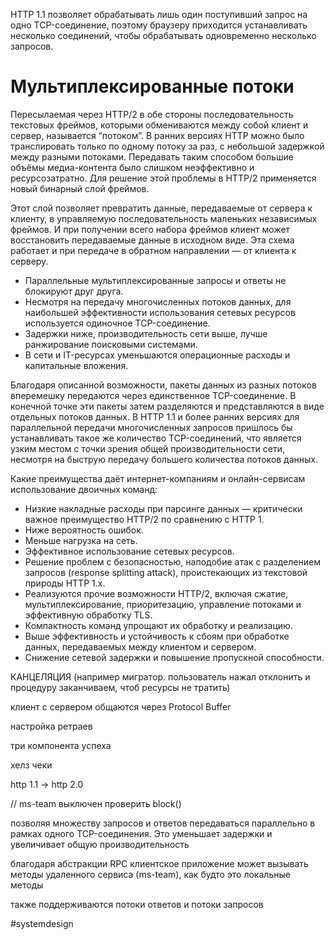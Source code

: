 HTTP 1.1 позволяет обрабатывать лишь один поступивший запрос на одно TCP-соединение, поэтому браузеру приходится устанавливать несколько соединений, чтобы обрабатывать одновременно несколько запросов.
# Мультиплексированные потоки

Пересылаемая через HTTP/2 в обе стороны последовательность текстовых фреймов, которыми обмениваются между собой клиент и сервер, называется “потоком”. В ранних версиях HTTP можно было транслировать только по одному потоку за раз, с небольшой задержкой между разными потоками. Передавать таким способом большие объёмы медиа-контента было слишком неэффективно и ресурсозатратно. Для решение этой проблемы в HTTP/2 применяется новый бинарный слой фреймов.

Этот слой позволяет превратить данные, передаваемые от сервера к клиенту, в управляемую последовательность маленьких независимых фреймов. И при получении всего набора фреймов клиент может восстановить передаваемые данные в исходном виде. Эта схема работает и при передаче в обратном направлении — от клиента к серверу.


- Параллельные мультиплексированные запросы и ответы не блокируют друг друга.
- Несмотря на передачу многочисленных потоков данных, для наибольшей эффективности использования сетевых ресурсов используется одиночное TCP-соединение.
- Задержки ниже, производительность сети выше, лучше ранжирование поисковыми системами.
- В сети и IT-ресурсах уменьшаются операционные расходы и капитальные вложения.

Благодаря описанной возможности, пакеты данных из разных потоков вперемешку передаются через единственное TCP-соединение. В конечной точке эти пакеты затем разделяются и представляются в виде отдельных потоков данных. В HTTP 1.1 и более ранних версиях для параллельной передачи многочисленных запросов пришлось бы устанавливать такое же количество TCP-соединений, что является узким местом с точки зрения общей производительности сети, несмотря на быструю передачу большего количества потоков данных.

Какие преимущества даёт интернет-компаниям и онлайн-сервисам использование двоичных команд:

- Низкие накладные расходы при парсинге данных — критически важное преимущество HTTP/2 по сравнению с HTTP 1.
- Ниже вероятность ошибок.
- Меньше нагрузка на сеть.
- Эффективное использование сетевых ресурсов.
- Решение проблем с безопасностью, наподобие атак с разделением запросов (response splitting attack), проистекающих из текстовой природы HTTP 1.x.
- Реализуются прочие возможности HTTP/2, включая сжатие, мультиплексирование, приоритезацию, управление потоками и эффективную обработку TLS.
- Компактность команд упрощают их обработку и реализацию.
- Выше эффективность и устойчивость к сбоям при обработке данных, передаваемых между клиентом и сервером.
- Снижение сетевой задержки и повышение пропускной способности.


  

КАНЦЕЛЯЦИЯ (например мигратор. пользователь нажал отклонить и процедуру заканчиваем, чтоб ресурсы не тратить)

клиент с сервером общаются через Protocol Buffer

настройка ретраев

три компонента успеха

хелз чеки

  

  

http 1.1 → http 2.0

  

  

// ms-team выключен проверить block()

  

  

  

  

позволяя множеству запросов и ответов передаваться параллельно в рамках одного TCP-соединения. Это уменьшает задержки и увеличивает общую производительность

  

благодаря абстракции RPC клиентское приложение может вызывать методы удаленного сервиса (ms-team), как будто это локальные методы

  

также поддерживаются потоки ответов и потоки запросов

#systemdesign 